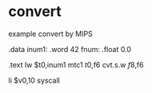 # convert
example convert by MIPS

.data
inum1: .word 42
fnum: .float 0.0


.text
lw $t0,inum1
mtc1 $t0,$f6
cvt.s.w $f8,$f6

li $v0,10
syscall
